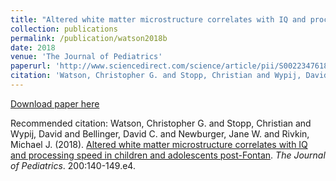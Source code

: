 ```yaml
---
title: "Altered white matter microstructure correlates with IQ and processing speed in children and adolescents post-Fontan"
collection: publications
permalink: /publication/watson2018b
date: 2018
venue: 'The Journal of Pediatrics'
paperurl: 'http://www.sciencedirect.com/science/article/pii/S0022347618305237'
citation: 'Watson, Christopher G. and Stopp, Christian and Wypij, David and Bellinger, David C. and Newburger, Jane W. and Rivkin, Michael J. (2018). <u>Altered white matter microstructure correlates with IQ and processing speed in children and adolescents post-Fontan</u>. <i>The Journal of Pediatrics</i>. 200:140-149.e4.'
---
```


<a href='http://www.sciencedirect.com/science/article/pii/S0022347618305237'>Download paper here</a>

Recommended citation: Watson, Christopher G. and Stopp, Christian and Wypij, David and Bellinger, David C. and Newburger, Jane W. and Rivkin, Michael J. (2018). <u>Altered white matter microstructure correlates with IQ and processing speed in children and adolescents post-Fontan</u>. <i>The Journal of Pediatrics</i>. 200:140-149.e4.